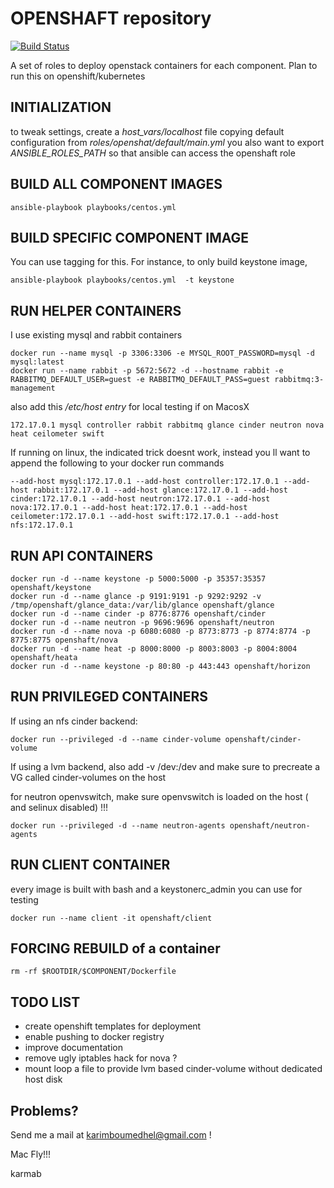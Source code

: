 # OPENSHAFT repository

[![Build Status](https://travis-ci.org/karmab/openshaft.svg?branch=master)](https://travis-ci.org/karmab/openshaft)

A set of roles to deploy openstack containers for each component. Plan to run this on openshift/kubernetes

## INITIALIZATION

to tweak settings, create a *host_vars/localhost* file copying default configuration from *roles/openshat/default/main.yml* 
you also want to export *ANSIBLE\_ROLES\_PATH* so that ansible can access the openshaft role

## BUILD ALL COMPONENT IMAGES

```
ansible-playbook playbooks/centos.yml
```

## BUILD SPECIFIC COMPONENT IMAGE

You can use tagging for this. For instance, to only build keystone image,

```
ansible-playbook playbooks/centos.yml  -t keystone
```

## RUN HELPER CONTAINERS

I use existing mysql and rabbit containers

```
docker run --name mysql -p 3306:3306 -e MYSQL_ROOT_PASSWORD=mysql -d mysql:latest
docker run --name rabbit -p 5672:5672 -d --hostname rabbit -e RABBITMQ_DEFAULT_USER=guest -e RABBITMQ_DEFAULT_PASS=guest rabbitmq:3-management
```

also add this */etc/host entry* for local testing if on MacosX

```
172.17.0.1 mysql controller rabbit rabbitmq glance cinder neutron nova heat ceilometer swift
```

If running on linux, the indicated trick doesnt work, instead you ll want to append the following to your docker run commands

```
--add-host mysql:172.17.0.1 --add-host controller:172.17.0.1 --add-host rabbit:172.17.0.1 --add-host glance:172.17.0.1 --add-host cinder:172.17.0.1 --add-host neutron:172.17.0.1 --add-host nova:172.17.0.1 --add-host heat:172.17.0.1 --add-host ceilometer:172.17.0.1 --add-host swift:172.17.0.1 --add-host nfs:172.17.0.1
```


## RUN API CONTAINERS

```
docker run -d --name keystone -p 5000:5000 -p 35357:35357 openshaft/keystone
docker run -d --name glance -p 9191:9191 -p 9292:9292 -v /tmp/openshaft/glance_data:/var/lib/glance openshaft/glance
docker run -d --name cinder -p 8776:8776 openshaft/cinder
docker run -d --name neutron -p 9696:9696 openshaft/neutron
docker run -d --name nova -p 6080:6080 -p 8773:8773 -p 8774:8774 -p 8775:8775 openshaft/nova
docker run -d --name heat -p 8000:8000 -p 8003:8003 -p 8004:8004 openshaft/heata
docker run -d --name keystone -p 80:80 -p 443:443 openshaft/horizon
```

## RUN PRIVILEGED CONTAINERS

If using an nfs cinder backend:

```
docker run --privileged -d --name cinder-volume openshaft/cinder-volume
```
If using a lvm backend, also add -v /dev:/dev and make sure to precreate a VG called cinder-volumes on the host

for neutron openvswitch, make sure openvswitch is loaded on the host ( and selinux disabled) !!!

```
docker run --privileged -d --name neutron-agents openshaft/neutron-agents
```

## RUN CLIENT CONTAINER

every image is built with bash and a keystonerc_admin you can use for testing

```
docker run --name client -it openshaft/client
```

## FORCING REBUILD of a container

```
rm -rf $ROOTDIR/$COMPONENT/Dockerfile
```

## TODO LIST

- create openshift templates for deployment
- enable pushing to docker registry
- improve documentation
- remove ugly iptables hack for nova ?
- mount loop a file to provide lvm based cinder-volume without dedicated host disk

## Problems?

Send me a mail at [karimboumedhel@gmail.com](mailto:karimboumedhel@gmail.com) !

Mac Fly!!!

karmab
